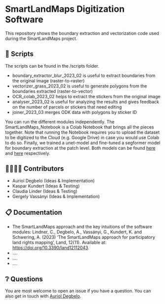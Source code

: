 # SmartLandMaps Digitization Software

This repository shows the boundary extraction and vectorization code used during the SmartLandMaps project.

## :wrench: Scripts 

The scripts can be found in the /scripts folder.

* boundary_extractor_blur_2023_02 is useful to extract boundaries from the original image (raster-to-raster)
* vectorizer_grass_2023_02 is useful to generate polygons from the boundaries extracted (raster-to-vector)
* OCR_colab_2023_02 helps to extract the stickers from the original image
* analyser_2023_02 is useful for analyzing the results and gives feedback on the number of parcels or stickers that need editing
* joiner_2023_03 merges ODK data with polygons by sticker ID

You can run the different modules independently. The SmartLandMaps_Notebook is a Colab Notebook that brings all the pieces together. Note that running the Notebook requires you to upload the dataset to be digitized to the Cloud (e.g. Google Drive) in case you would use Colab to do so. Finally, we trained a unet-model and fine-tuned a segformer model for boundary extraction at the patch level. Both models can be found [here](https://huggingface.co/aurioldegbelo/slm-unet-080823) and [here](https://huggingface.co/aurioldegbelo/slm-segformer-080823-b1) respectively.

## 👩‍🏭👨‍🏭 Contributors
* Auriol Degbelo (Ideas & Implementation)
* Kaspar Kundert (Ideas & Testing)
* Claudia Linder (Ideas & Testing)
* Gergely Vassányi (Ideas & Implementation)


## :clipboard: Documentation 

* The SmartLandMaps approach and the key intuitions of the software modules: Lindner, C., Degbelo, A., Vassányi, G., Kundert, K. and Schwering, A. (2023) ‘The SmartLandMaps approach for participatory land rights mapping’, Land, 12(11). Available at: https://doi.org/10.3390/land12112043.
* ....
* ....
* ....

## ❔ Questions
You are most welcome to open an issue if you have a question. You can also get in touch with [Auriol Degbelo](https://sites.google.com/site/aurioldegbelo/).

